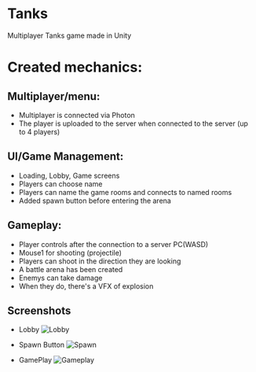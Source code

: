 # Tanks
Multiplayer Tanks game made in Unity 

# Created mechanics:

## Multiplayer/menu:
- Multiplayer is connected via Photon
- The player is uploaded to the server when connected to the server (up to 4 players)

## UI/Game Management:
- Loading, Lobby, Game screens
- Players can choose name
- Players can name the game rooms and connects to named rooms
- Added spawn button before entering the arena 


## Gameplay:
- Player controls after the connection to a server PC(WASD)
- Mouse1 for shooting (projectile)
- Players can shoot in the direction they are looking 
- A battle arena has been created
- Enemys can take damage
- When they do, there's a VFX of explosion 

## Screenshots
- Lobby
![Lobby](https://github.com/SharipovRus/Tanks/assets/106979924/050757ac-8313-4ff7-a80b-65652562125d)

- Spawn Button
![Spawn](https://github.com/SharipovRus/Tanks/assets/106979924/5a379280-4ead-46f4-97de-bba709f9b69b)

- GamePlay
![Gameplay](https://github.com/SharipovRus/Tanks/assets/106979924/42ac9987-743c-4eeb-8190-7e2b43592015)

